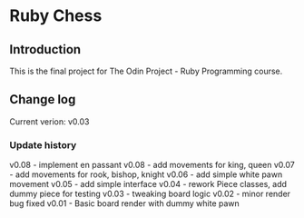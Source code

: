 # Ruby Chess

## Introduction

This is the final project for The Odin Project - Ruby Programming course.

## Change log

Current verion: v0.03

### Update history

v0.08 - implement en passant
v0.08 - add movements for king, queen
v0.07 - add movements for rook, bishop, knight
v0.06 - add simple white pawn movement
v0.05 - add simple interface
v0.04 - rework Piece classes, add dummy piece for testing
v0.03 - tweaking board logic
v0.02 - minor render bug fixed
v0.01 - Basic board render with dummy white pawn 